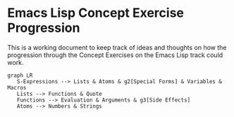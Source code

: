 # Emacs Lisp Concept Exercise Progression

This is a working document to keep track of ideas and thoughts on how the progression through the Concept Exercises on the Emacs Lisp track could work.

```mermaid
graph LR
   S-Expressions --> Lists & Atoms & g2[Special Forms] & Variables & Macros
   Lists --> Functions & Quote
   Functions --> Evaluation & Arguments & g3[Side Effects]
   Atoms --> Numbers & Strings
```
